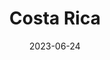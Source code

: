 ---
title: "Costa Rica"
cc-type: country
cities:
  - Alajuela
  - Puntarenas
date: 2023-06-24
hashtag: "costa-rica"
tags:
  - country
  - Central America
---